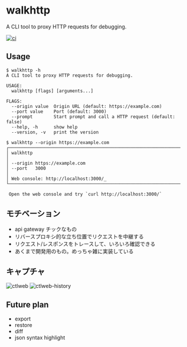 # walkhttp
A CLI tool to proxy HTTP requests for debugging.

[![ci](https://github.com/enuesaa/walkhttp/actions/workflows/ci.yaml/badge.svg)](https://github.com/enuesaa/walkhttp/actions/workflows/ci.yaml)

## Usage
```console
$ walkhttp -h
A CLI tool to proxy HTTP requests for debugging.

USAGE:
  walkhttp [flags] [arguments...]

FLAGS:
  --origin value  Origin URL (default: https://example.com)
  --port value    Port (default: 3000)
  --prompt        Start prompt and call a HTTP request (default: false)
  --help, -h      show help
  --version, -v   print the version

$ walkhttp --origin https://example.com
┌─────────────────────────────────────────────────────────────────
│ walkhttp
│
│ --origin https://example.com
│ --port   3000
│
│ Web console: http://localhost:3000/_
└─────────────────────────────────────────────────────────────────

 Open the web console and try `curl http://localhost:3000/`
```

## モチベーション
- api gateway チックなもの
- リバースプロキシ的な立ち位置でリクエストを中継する
- リクエスト/レスポンスをトレースして、いろいろ確認できる
- あくまで開発用のもの。めっちゃ雑に実装している

## キャプチャ
![ctlweb](./docs/ctlweb.png)
![ctlweb-history](./docs/ctlweb-history.png)

## Future plan
- export
- restore
- diff
- json syntax highlight
